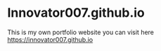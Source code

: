 # Innovator007.github.io
This is my own portfolio website you can visit here https://innovator007.github.io
